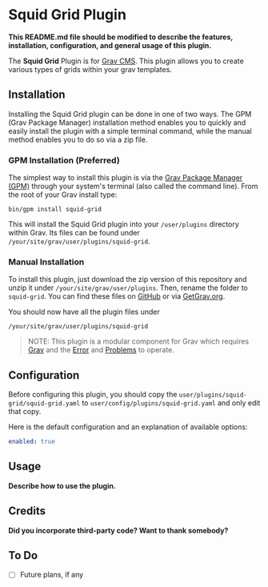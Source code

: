 # Squid Grid Plugin

**This README.md file should be modified to describe the features, installation, configuration, and general usage of this plugin.**

The **Squid Grid** Plugin is for [Grav CMS](http://github.com/getgrav/grav). This plugin allows you to create various types of grids within your grav templates.

## Installation

Installing the Squid Grid plugin can be done in one of two ways. The GPM (Grav Package Manager) installation method enables you to quickly and easily install the plugin with a simple terminal command, while the manual method enables you to do so via a zip file.

### GPM Installation (Preferred)

The simplest way to install this plugin is via the [Grav Package Manager (GPM)](http://learn.getgrav.org/advanced/grav-gpm) through your system's terminal (also called the command line).  From the root of your Grav install type:

    bin/gpm install squid-grid

This will install the Squid Grid plugin into your `/user/plugins` directory within Grav. Its files can be found under `/your/site/grav/user/plugins/squid-grid`.

### Manual Installation

To install this plugin, just download the zip version of this repository and unzip it under `/your/site/grav/user/plugins`. Then, rename the folder to `squid-grid`. You can find these files on [GitHub](https://github.com/urbansquid/grav-plugin-squid-grid) or via [GetGrav.org](http://getgrav.org/downloads/plugins#extras).

You should now have all the plugin files under

    /your/site/grav/user/plugins/squid-grid
	
> NOTE: This plugin is a modular component for Grav which requires [Grav](http://github.com/getgrav/grav) and the [Error](https://github.com/getgrav/grav-plugin-error) and [Problems](https://github.com/getgrav/grav-plugin-problems) to operate.

## Configuration

Before configuring this plugin, you should copy the `user/plugins/squid-grid/squid-grid.yaml` to `user/config/plugins/squid-grid.yaml` and only edit that copy.

Here is the default configuration and an explanation of available options:

```yaml
enabled: true
```

## Usage

**Describe how to use the plugin.**

## Credits

**Did you incorporate third-party code? Want to thank somebody?**

## To Do

- [ ] Future plans, if any

